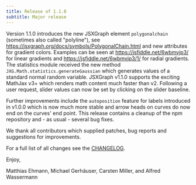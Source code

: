 ```yaml
---
title: Release of 1.1.0
subtitle: Major release
---
```


Version 1.1.0 introduces the new JSXGraph element `polygonalchain` (sometimes also called "polyline"), 
see <https://jsxgraph.org/docs/symbols/PolygonalChain.html> and new attributes for gradient colors. 
Examples can be seen at <https://jsfiddle.net/6wbmvjp3/> for linear gradients and
<https://jsfiddle.net/6wbmvjp3/1/> for radial gradients.
The statistics module received the new method `JXG.Math.statistics.generateGaussian` which generates values 
of a standard normal random variable.
JSXGraph v1.1.0 supports the exciting MathJax v3+ which renders math content much faster than v2.
Following a user request, slider values can now be set by clicking on the slider baseline. 

Further improvements include the `autoposition` feature for labels introduced in v1.0.0 which is now much more stable and arrow heads on curves do now end on the curves' end point. This release contains  a cleanup of the npm repository and - as usual - several bug fixes.

We thank all contributors which supplied patches, bug reports and suggestions for improvements.


For a full list of all changes see the [CHANGELOG](https://github.com/jsxgraph/jsxgraph/blob/master/CHANGELOG.md).

Enjoy, 

Matthias Ehmann, Michael Gerhäuser, Carsten Miller, and Alfred Wassermann

